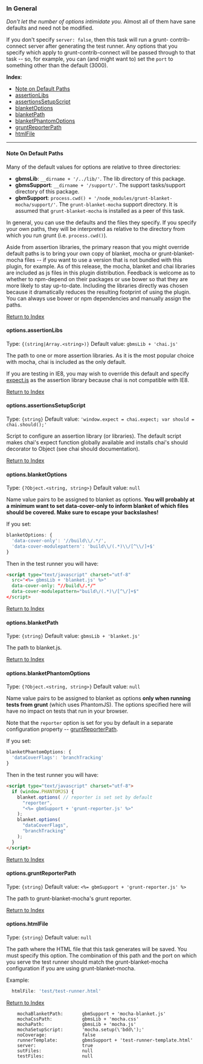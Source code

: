 ### In General

*Don't let the number of options intimidate you.*  Almost all of them
have sane defaults and need not be modified.

If you don't specify `server: false`, then this task will run a grunt-
contrib-connect server after generating the test runner.  Any options
that you specify which apply to grunt-contrib-connect will be passed
through to that task -- so, for example, you can (and might want to)
set the `port` to something other than the default (3000).

<a id="optionsIndex">**Index**</a>:

* [Note on Default Paths](####Note-On-Default-Paths)
* [assertionLibs](#assertionLibs)
* [assertionsSetupScript](#assertionsSetupScript)
* [blanketOptions](#blanketOptions)
* [blanketPath](#blanketPath)
* [blanketPhantomOptions](#blanketPhantomOptions)
* [gruntReporterPath](#gruntReporterPath)
* [htmlFile](#htmlFile)

---

#### Note On Default Paths

Many of the default values for options are relative to three directories:

* **gbmsLib**: `__dirname + '/../lib/'`.  The lib directory of this package.
* **gbmsSupport**: `__dirname + '/support/'`. The support tasks/support directory of this package.
* **gbmSupport**:  `process.cwd() + '/node_modules/grunt-blanket-mocha/support/'`. The `grunt-blanket-mocha` support directory. It is assumed that `grunt-blanket-mocha` is installed as a peer of this task.

In general, you can use the defaults and the files they specify.  If you specify your own paths, they will be interpreted as relative to the directory from which you run grunt (i.e. `process.cwd()`).

Aside from assertion libraries, the primary reason that you might
override default paths is to bring your own copy of blanket, mocha or
grunt-blanket-mocha files -- if you want to use a version that is not
bundled with this plugin, for example.  As of this release, the mocha, blanket and chai libraries
are included as js files in this plugin distribution.  Feedback is welcome as to whether to npm-depend
on their packages or use bower so that they are more likely to stay up-to-date.  Including the libraries directly was
chosen because it dramatically reduces the resulting footprint of using the plugin. You can always use
bower or npm dependencies and manually assign the paths.

[Return to Index](#optionsIndex)

#### <a id="assertionLibs">options.assertionLibs</a>

Type: `{(string|Array.<string>)}` Default value: `gbmsLib + 'chai.js'`

The path to one or more assertion libraries.  As it is the most popular choice with mocha, chai is included as the only default.

If you are testing in IE8, you may wish to override this default and specify <a href="https://github.com/LearnBoost/expect.js" target="_blank">expect.js</a> as the assertion library because chai is not compatible with IE8.

[Return to Index](#optionsIndex)

#### <a id="assertionsSetupScript">options.assertionsSetupScript</a>

Type: `{string}` Default value: `'window.expect = chai.expect; var should = chai.should();'`

Script to configure an assertion library (or libraries).  The default script makes chai's expect function globally available and installs chai's should decorator to Object (see chai should documentation).

[Return to Index](#optionsIndex)

#### <a id="blanketOptions">options.blanketOptions</a>

Type: `{?Object.<string, string>}` Default value: `null`

Name value pairs to be assigned to blanket as options.  **You will probably at a minimum
want to set data-cover-only to inform blanket of which files should be covered.
Make sure to escape your backslashes!**

If you set:

```js
blanketOptions: {
  'data-cover-only': '//build\\/.*/',
  'data-cover-modulepattern': 'build\\/(.*)\\/[^\\/]+$'
}
```
  Then in the test runner you will have:

```html
<script type="text/javascript" charset="utf-8"
  src="<%= gbmsLib + 'blanket.js' %>"
  data-cover-only: "//build\/.*/"
  data-cover-modulepattern="build\/(.*)\/[^\/]+$"
</script>
```

[Return to Index](#optionsIndex)

#### <a id="blanketPath">options.blanketPath</a>

Type: `{string}` Default value: `gbmsLib + 'blanket.js'`

The path to blanket.js.

[Return to Index](#optionsIndex)

#### <a id="blanketPhantomOptions">options.blanketPhantomOptions</a>

Type: `{?Object.<string, string>}` Default value: `null`

Name value pairs to be assigned to blanket as options **only when running tests from grunt** (which
uses PhantomJS).  The options specified here will have no impact on tests that run in your browser.

Note that the `reporter` option is set for you by default in a separate configuration property --
[gruntReporterPath](#gruntReporterPath).

If you set:

```js
blanketPhantomOptions: {
  'dataCoverFlags': 'branchTracking'
}
```
  Then in the test runner you will have:

```html
<script type="text/javascript" charset="utf-8">
  if (window.PHANTOMJS) {
    blanket.options( // reporter is set set by default
      "reporter",
      "<%= gbmSupport + 'grunt-reporter.js' %>"
    );
    blanket.options(
      "dataCoverFlags",
      "branchTracking"
    );
  }
</script>
```

[Return to Index](#optionsIndex)

#### <a id="gruntReporterPath">options.gruntReporterPath</a>

Type: `{string}` Default value: `<%= gbmSupport + 'grunt-reporter.js' %>`

The path to grunt-blanket-mocha's grunt reporter.

[Return to Index](#optionsIndex)

#### <a id="htmlFile">options.htmlFile</a>

Type: `{string}` Default value: `null`

The path where the HTML file that this task generates will be saved.  You must specify this option.
The combination of this path and the port on which you serve the test runner should match the
grunt-blanket-mocha configuration if you are using grunt-blanket-mocha.

Example:
```js
  htmlFile: 'test/test-runner.html'
```

[Return to Index](#optionsIndex)

        mochaBlanketPath:       gbmSupport + 'mocha-blanket.js'
        mochaCssPath:           gbmsLib + 'mocha.css'
        mochaPath:              gbmsLib + 'mocha.js'
        mochaSetupScript:       'mocha.setup(\'bdd\');'
        noCoverage:             false
        runnerTemplate:         gbmsSupport + 'test-runner-template.html'
        server:                 true
        sutFiles:               null
        testFiles:              null
